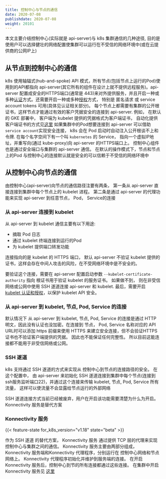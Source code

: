 ```yaml
---
title: 控制中心与节点的通信
date: 2020-07-08
publishdate: 2020-07-08
weight: 20101
---
```

本文主要介结控制中心(实际就是 api-server)与 k8s 集群通信的几种途径, 目的是使用户可以选择健壮的网络配置使集群可以运行在不受信的网络环境中(或在云提供商的公网IP上)

## 从节点到控制中心的通信

k8s 使用轴辐式(hub-and-spoke) API 模式，所有节点(包括节点上运行的Pod)使用到的API都指向 api-server(其它所有的组件在设计上就不提供远程服务)。api-server 配置成安全的HTTPS端口(通常是 443)来对外提供服务，并且开启一种或多种[认证](../../../reference/03-access-authn-authz/01-authentication/)方式。还需要开启一种或多种[授权](../../../reference/03-access-authn-authz/07-authorization/)方式， 特别是 匿名请求 或 service account tokens 可用(具体见认证相关部分)。
每个节点上都需要有集群的公开根证书，这样节点才能通过有效的客户凭据安全的连接到 api-server. 例如， 在默认的 GKE 部署中， 客户端为 kubelet 提供的凭据格式为客户端证书， 自动化提供客户端证书的方式见[这里](../../../reference/command-line-tools-reference/08-kubelet-tls-bootstrapping/)
如果集群中的Pod想要连接到 api-server 可以借助`service account`实现安全连接， k8s 会在 Pod 启动时自动注入公开根谈不上和令牌.
在每个名字空间下有一个叫 `kubernetes` 的 Service， 指向一个虚拟IP地址，并重写向(通过 kube-proxy)向 api-server 的HTTPS端口上。
控制中心组件也是通过安全端口与集群的 api-server 通信。
在默认的操作模式下，节点和节点上的Pod 与控制中心的连接默认就是安全的可以信赖于不受信的网络环境中

## 从控制中心向节点的通信

由控制中心(api-server)向节点的通信路径注要有两条， 第一条从 api-server 直接连接到集群中每个节点上的 kubelet 进程。 第二条是通过 api-server 的代理功能来实现 api-server 到任意节点， Pod， Service的连接

### 从 api-server 连接到 kubelet

从 api-server 到 kubelet 通信主要有以下用途:
- 摘取 Pod 日志
- 通过 kubelet 终端连接到运行的Pod
- 为 kubelet 提供端口转发功能

连接指向的是 kubelet 的 HTTPS 端口， 默认 api-server 不验证 kubelet 提供的证书，这样会存在中间人攻击的风险，在不受网络环境中是不安全的。

要验证这个连接，需要在 api-server 配置启动参数 `--kubelet-certificate-authority` 指向 根证书用于验证 kubelet 的服务证书。
如果做不到， 则在非受信网络或公网中使用 SSH 遂道连接 api-server 和 kubelet.
最后，需要开启 [kubelet 认证和授权](../../../reference/command-line-tools-reference/07-kubelet-authentication-authorization/)，以保护 kubelet API 安全。

### 从 api-server 到 kubelet, 节点, Pod,  Service 的连接

默认情况下 从 api-server 到 kubelet, 节点, Pod,  Service 的连接是通过 HTTP 明文，因此没有认证也没加密。在连接到 节点， Pod, Service 名称对应的 API URL时可以添加 https 前缀来使用 HTTPS 来建立安全连接，但不会验证HTTPS证书也不验证客户端提供的凭据。 因此也不能保证任何完整性。 所以目前这能连接都不能用于非受信网络或公网。

### SSH 遂道

k8s 支持通过 SSH 遂道的方式来实现从 控制中心到节点的连接路径的安全。 在这个配置中， 由 api-server 来初始化 SSH 遂道连接到集群中每个节点(连接到ssh服务监听端口22)，并通过这个连接来传输 kubelet, 节点, Pod,  Service 所有流量， 这样可以使流量不会显露给节点运行的外部网络

SSH 遂道连接方式当前已经被废弃，用户在开启该功能需要清楚为什么为开启。  Konnectivity 服务是替代方案

### Konnectivity 服务

{{< feature-state for_k8s_version="v1.18" state="beta" >}}

作为 SSH 遂道 的替代方案， Konnectivity 服务 通过提供 TCP 层的代理来实现 控制中心与集群之间的通信。 Konnectivity 服务主要由两部分组成， Konnectivity 服务端和Konnectivity 代理程序，分别运行在 控制中心网络和节点网络上。 Konnectivity 代理程序初始化并维护到服务端的连接。 在开启 Konnectivity 服务后，控制中心到节的所有连接都通过这些连接。
在集群中开启 Konnectivity 服务见 [这里](../../../3-tasks/09-extend-kubernetes/01-setup-konnectivity/)
